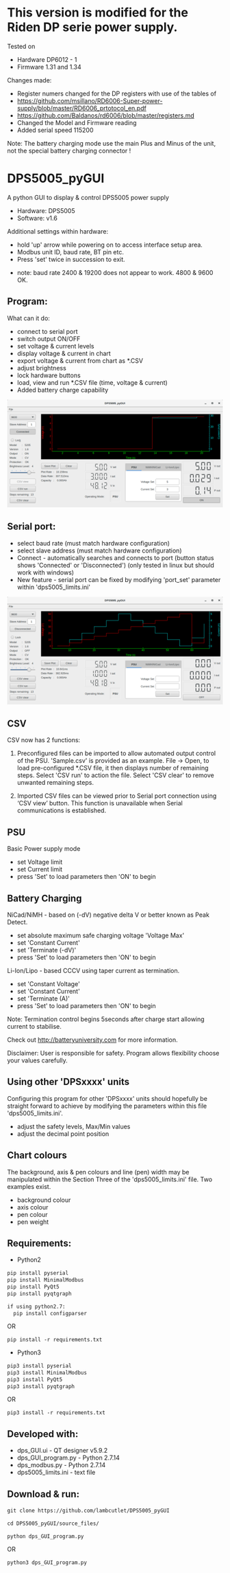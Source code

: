 # This version is modified for the Riden DP serie power supply.
Tested on 
* Hardware DP6012 - 1
* Firmware 1.31 and 1.34

Changes made:
* Register numers changed for the DP registers with use of the tables of 
* https://github.com/msillano/RD6006-Super-power-supply/blob/master/RD6006_prtotocol_en.pdf
* https://github.com/Baldanos/rd6006/blob/master/registers.md
* Changed the Model and Firmware reading
* Added serial speed 115200

Note:  The battery charging mode use the main Plus and Minus of the unit, not the special battery charging connector !

# DPS5005_pyGUI
A python GUI to display &amp; control DPS5005 power supply

* Hardware: DPS5005
* Software: v1.6

Additional settings within hardware:
* hold 'up' arrow while powering on to access interface setup area. 
* Modbus unit ID, baud rate, BT pin etc. 
* Press 'set' twice in succession to exit.
- note: baud rate 2400 & 19200 does not appear to work. 4800 & 9600 OK.

## Program:
What can it do:
* connect to serial port
* switch output ON/OFF
* set voltage & current levels
* display voltage &amp; current in chart
* export voltage &amp; current from chart as *.CSV
* adjust brightness
* lock hardware buttons
* load, view and run *.CSV file (time, voltage & current)
* Added battery charge capability

<img src="images/ProgramConnected.png">

## Serial port:
* select baud rate (must match hardware configuration)
* select slave address (must match hardware configuration)
* Connect - automatically searches and connects to port (button status shows 'Connected' or 'Disconnected')
(only tested in linux but should work with windows)
* New feature - serial port can be fixed by modifying 'port_set' parameter within 'dps5005_limits.ini'

<img src="images/CSVview.png">

## CSV
CSV now has 2 functions:
1. Preconfigured files can be imported to allow automated output control of the PSU. 
'Sample.csv' is provided as an example.
File -> Open, to load pre-configured *.CSV file, it then displays number of remaining steps.
Select 'CSV run' to action the file. Select 'CSV clear' to remove unwanted remaining steps.

2. Imported CSV files can be viewed prior to Serial port connection using ‘CSV view’ button. This function is unavailable when Serial communications is established.

## PSU 
Basic Power supply mode
* set Voltage limit
* set Current limit
* press 'Set' to load parameters then 'ON' to begin

## Battery Charging
NiCad/NiMH - based on (-dV) negative delta V or better known as Peak Detect.
* set absolute maximum safe charging voltage 'Voltage Max'
* set 'Constant Current'
* set 'Terminate (-dV)'
* press 'Set' to load parameters then 'ON' to begin

Li-Ion/Lipo - based CCCV using taper current as termination.
* set 'Constant Voltage'
* set 'Constant Current'
* set 'Terminate (A)'
* press 'Set' to load parameters then 'ON' to begin

Note: Termination control begins 5seconds after charge start allowing current to stabilise.

Check out http://batteryuniversity.com for more information.

Disclaimer: User is responsible for safety. Program allows flexibility choose your values carefully.

## Using other 'DPSxxxx' units
Configuring this program for other 'DPSxxxx' units should hopefully be straight forward to achieve by modifying the parameters within this file 'dps5005_limits.ini'. 
* adjust the safety levels, Max/Min values
* adjust the decimal point position

## Chart colours
The background, axis & pen colours and line (pen) width may be manipulated within the Section Three of the 'dps5005_limits.ini' file. Two examples exist.
* background colour
* axis colour
* pen colour
* pen weight

## Requirements:
* Python2
```
pip install pyserial
pip install MinimalModbus
pip install PyQt5
pip install pyqtgraph
```
```
if using python2.7: 
  pip install configparser
```
OR
```
pip install -r requirements.txt
```
* Python3
```
pip3 install pyserial
pip3 install MinimalModbus
pip3 install PyQt5
pip3 install pyqtgraph
```
OR
```
pip3 install -r requirements.txt
```
## Developed with:
* dps_GUI.ui         - QT designer v5.9.2
* dps_GUI_program.py - Python 2.7.14
* dps_modbus.py      - Python 2.7.14
* dps5005_limits.ini - text file

## Download & run:
```
git clone https://github.com/lambcutlet/DPS5005_pyGUI
```
```
cd DPS5005_pyGUI/source_files/
```
```
python dps_GUI_program.py
```
OR
```
python3 dps_GUI_program.py
```
